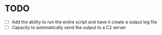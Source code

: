 # TODO

* [ ] Add the ability to run the entire script and have it create a output log file
* [ ] Capacity to automatically send the output to a C2 server
